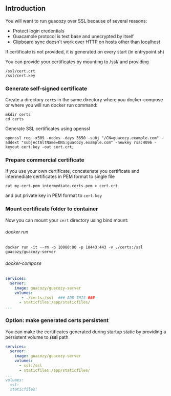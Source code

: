 ## Introduction
You will want to run guacozy over SSL because of several reasons:  
- Protect login credentials
- Guacamole protocol is text base and unecrypted by itself
- Clipboard sync doesn't work over HTTP on hosts other than localhost

If certificate is not provided, it is generated on every start (in entrypoint.sh)
  
You can provide your certificates by mounting to /ssl/ and providing  
```
/ssl/cert.crt  
/ssl/cert.key
```

### Generate self-signed certificate
Create a directory `certs` in the same directory where you docker-compose or where you will run docker run command:
```
mkdir certs
cd certs
```
Generate SSL certificates using openssl
```
openssl req -x509 -nodes -days 3650 -subj "/CN=guacozy.example.com" -addext "subjectAltName=DNS:guacozy.example.com" -newkey rsa:4096 -keyout cert.key -out cert.crt;
```

### Prepare commercial certificate
If you use your own certificate, concatenate you certificate and intermediate certificates in PEM format to single file
```
cat my-cert.pem intermediate-certs.pem > cert.crt
```
and put private key in PEM format to `cert.key`

### Mount certificate folder to container 
Now you can mount your `cert` directory using bind mount:
###### docker run
```shell script
docker run -it --rm -p 10080:80 -p 10443:443 -v ./certs:/ssl guacozy/guacozy-server
```
###### docker-compose
```yaml
services:
  server:
    image: guacozy/guacozy-server
    volumes:
       - ./certs:/ssl  ### ADD THIS ###
      - staticfiles:/app/staticfiles/
...
```
### Option: make generated certs persistent
You can make the certificates generated during startup static by providing a persistent volume to **/ssl** path
```yaml
services:
  server:
    image: guacozy/guacozy-server
    volumes:
      - ssl:/ssl
      - staticfiles:/app/staticfiles/
...
volumes:
  ssl:
  staticfiles:
```
